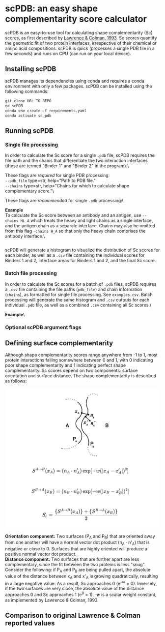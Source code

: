 # scPDB: an easy shape complementarity score calculator
scPDB is an easy-to-use tool for calculating shape complementarity (Sc) scores, as first described by [Lawrence & Colman, 1993](https://www.sciencedirect.com/science/article/abs/pii/S0022283683716487). Sc scores quantify the geometric fit of two protein interfaces, irrespective of their chemical or amino acid compositions. scPDB is quick (processes a single PDB file in a few seconds) and runs on CPU (can run on your local device). 

## Installing scPDB
scPDB manages its dependencies using conda and requires a conda environment with only a few packages. scPDB can be installed using the following commands:
```
git clone URL TO REPO
cd scPDB
conda env create -f requirements.yaml
conda activate sc_pdb
```
## Running scPDB
### Single file processing
In order to calculate the Sc score for a single `.pdb` file, scPDB requires the file path and the chains that differentiate the two interaction interfaces (these are termed "Binder 1" and "Binder 2" in the program).\

These flags are *required* for single PDB processing:\
`--pdb_file` type=str, help="Path to PDB file."\
`--chains` type=str, help="Chains for which to calculate shape complementary score."\

These flags are *recommended* for single `.pdb` processing:\

**Example**\
To calculate the Sc score between an antibody and an antigen, use `--chains HL_A` which treats the heavy and light chains as a single interface, and the antigen chain as a separate interface. Chains may also be omitted from this flag `-chains H_A` so that only the heavy chain comprises the antibody interface.\
```

```
scPDB will generate a histogram to visualize the distribution of Sc scores for each binder, as well as a `.csv` file containing the individual scores for Binders 1 and 2, interface areas for Binders 1 and 2, and the final Sc score.


### Batch file processing
In order to calculate the Sc scores for a batch of `.pdb` files, scPDB requires a `.csv` file containing the file paths (`pdb_file`) and chain information (`chains`), as formatted for single file processing. See `examples.csv`. Batch processing will generate the same histogram and `.csv` outputs for each individual `.pdb` file, as well as a combined `.csv` containing all Sc scores.\

**Example**\


### Optional scPDB argument flags

## Defining surface complementarity
Although shape complementarity scores range anywhere from -1 to 1, most protein interactions falling somewhere between 0 and 1, with 0 indicating poor shape complementarity and 1 indicating perfect shape complementarity. Sc scores depend on two components: surface orientation and surface distance. The shape complementarity is described as follows:
<div align='center'>
<img src="image.png" alt="Figure 1 from Lawrence & Colman, 1993" width="500"/>
<div align='left'>

**Orientation component:** Two surfaces (P<sub>A</sub> and P<sub>B</sub>) that are oriented away from one another will have a normal vector dot product (n<sub>A</sub> &middot; n'<sub>A</sub>) that is negative or close to 0. Surfaces that are highly oriented will produce a positive normal vector dot product.\
**Distance component:** Two surfaces that are further apart are less complementary, since the fit between the two proteins is less "snug". Consider the following: if P<sub>A</sub> and P<sub>B</sub> are being pulled apart, the absolute value of the distance between x<sub>A</sub> and x'<sub>A</sub> is growing quadratically, resulting in a large negative value. As a result, Sc approaches 0 (e<sup>-&infin;</sup> = 0). Inversely, if the two surfaces are very close, the absolute value of the distance approaches 0 and Sc approaches 1 (e<sup>0</sup> = 1). -&#119908; is a scalar weight constant, as implemented by Lawrence & Colman, 1993.
## Comparison to original Lawrence & Colman reported values